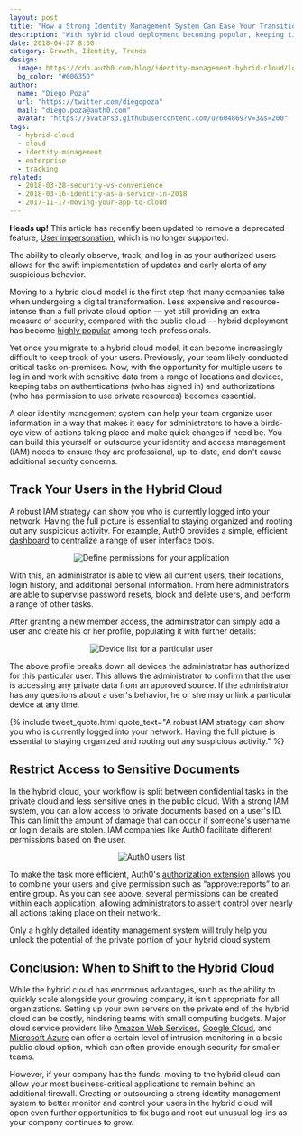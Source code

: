 ```yaml
---
layout: post
title: "How a Strong Identity Management System Can Ease Your Transition to the Hybrid Cloud"
description: "With hybrid cloud deployment becoming popular, keeping tight control on authentication and authorization has become essential."
date: 2018-04-27 8:30
category: Growth, Identity, Trends
design: 
  image: https://cdn.auth0.com/blog/identity-management-hybrid-cloud/logo.png
  bg_color: "#00635D"
author:
  name: "Diego Poza"
  url: "https://twitter.com/diegopoza"
  mail: "diego.poza@auth0.com"
  avatar: "https://avatars3.githubusercontent.com/u/604869?v=3&s=200"
tags: 
  - hybrid-cloud
  - cloud
  - identity-management
  - enterprise
  - tracking
related:
  - 2018-03-28-security-vs-convenience
  - 2018-03-16-identity-as-a-service-in-2018
  - 2017-11-17-moving-your-app-to-cloud
---
```


<div class="alert alert-success alert-icon">
  <strong>Heads up!</strong> This article has recently been updated to remove a deprecated feature, <a href="https://auth0.com/docs/user-profile/user-impersonation">User impersonation</a>, which is no longer supported.
</div>

The ability to clearly observe, track, and log in as your authorized users allows for the swift implementation of updates and early alerts of any suspicious behavior.

Moving to a hybrid cloud model is the first step that many companies take when undergoing a digital transformation. Less expensive and resource-intense than a full private cloud option — yet still providing an extra measure of security, compared with the public cloud — hybrid deployment has become [highly popular](https://assets.rightscale.com/uploads/pdfs/RightScale-2017-State-of-the-Cloud-Report.pdf) among tech professionals.

Yet once you migrate to a hybrid cloud model, it can become increasingly difficult to keep track of your users. Previously, your team likely conducted critical tasks on-premises. Now, with the opportunity for multiple users to log in and work with sensitive data from a range of locations and devices, keeping tabs on authentications (who has signed in) and authorizations (who has permission to use private resources) becomes essential. 

A clear identity management system can help your team organize user information in a way that makes it easy for administrators to have a birds-eye view of actions taking place and make quick changes if need be. You can build this yourself or outsource your identity and access management (IAM) needs to ensure they are professional, up-to-date, and don't cause additional security concerns. 

## Track Your Users in the Hybrid Cloud 

A robust IAM strategy can show you who is currently logged into your network. Having the full picture is essential to staying organized and rooting out any suspicious activity. For example, Auth0 provides a simple, efficient [dashboard](https://auth0.com/user-management) to centralize a range of user interface tools.

<p style="text-align: center;">
  <img src="https://cdn.auth0.com/blog/strong-identity-management-system-eases-transition-to-hybrid-cloud/permissions.png" alt="Define permissions for your application">
</p>

With this, an administrator is able to view all current users, their locations, login history, and additional personal information. From here administrators are able to supervise password resets, block and delete users, and perform a range of other tasks.

After granting a new member access, the administrator can simply add a user and create his or her profile, populating it with further details:

<p style="text-align: center;">
  <img src="https://cdn.auth0.com/blog/strong-identity-management-system-eases-transition-to-hybrid-cloud/matias.png" alt="Device list for a particular user">
</p>

The above profile breaks down all devices the administrator has authorized for this particular user. This allows the administrator to confirm that the user is accessing any private data from an approved source. If the administrator has any questions about a user's behavior, he or she may unlink a particular device at any time.


{% include tweet_quote.html quote_text="A robust IAM strategy can show you who is currently logged into your network. Having the full picture is essential to staying organized and rooting out any suspicious activity." %}

## Restrict Access to Sensitive Documents

In the hybrid cloud, your workflow is split between confidential tasks in the private cloud and less sensitive ones in the public cloud. With a strong IAM system, you can allow access to private documents based on a user's ID. This can limit the amount of damage that can occur if someone's username or login details are stolen. IAM companies like Auth0 facilitate different permissions based on the user.

<p style="text-align: center;">
  <img src="https://cdn.auth0.com/blog/strong-identity-management-system-eases-transition-to-hybrid-cloud/userlist.png" alt="Auth0 users list">
</p>

To make the task more efficient, Auth0's [authorization extension](https://auth0.com/blog/announcing-authorization-extension-v2/) allows you to combine your users and give permission such as “approve:reports” to an entire group. As you can see above, several permissions can be created within each application, allowing administrators to assert control over nearly all actions taking place on their network.

Only a highly detailed identity management system will truly help you unlock the potential of the private portion of your hybrid cloud system.

## Conclusion: When to Shift to the Hybrid Cloud

While the hybrid cloud has enormous advantages, such as the ability to quickly scale alongside your growing company, it isn't appropriate for all organizations. Setting up your own servers on the private end of the hybrid cloud can be costly, hindering teams with small computing budgets. Major cloud service providers like [Amazon Web Services](https://aws.amazon.com/), [Google Cloud](https://cloud.google.com/), and [Microsoft Azure](https://azure.microsoft.com/en-us/) can offer a certain level of intrusion monitoring in a basic public cloud option, which can often provide enough security for smaller teams.

However, if your company has the funds, moving to the hybrid cloud can allow your most business-critical applications to remain behind an additional firewall. Creating or outsourcing a strong identity management system to better monitor and control your users in the hybrid cloud will open even further opportunities to fix bugs and root out unusual log-ins as your company continues to grow.
